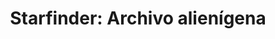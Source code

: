 ---
collection: rolLudoteca
title: 'Starfinder: Archivo alienígena'
image: starfinder-archivo-de-alienigenas.jpg
editorial: 'Devir'
editorial_ref:
isbn:
type: 'Herramienta'
web:
format: 'Libro tapa dura'
system: 'Starfinder'
created_at: '2021-10-15T09:48:42+00:00'
---